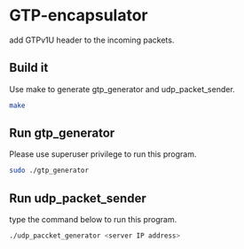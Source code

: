 # GTP-encapsulator
add GTPv1U header to the incoming packets.
## Build it
Use make to generate gtp_generator and udp_packet_sender.
```bash
make
```
## Run gtp_generator
Please use superuser privilege to run this program.
```bash
sudo ./gtp_generator
```
## Run udp_packet_sender
type the command below to run this program.
```bash
./udp_paccket_generator <server IP address>
```
